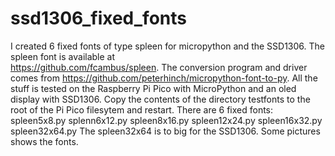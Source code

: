 # ssd1306_fixed_fonts
I created 6 fixed fonts of type spleen for micropython and the SSD1306.
The spleen font is available at  
https://github.com/fcambus/spleen.
The conversion program and driver comes from
https://github.com/peterhinch/micropython-font-to-py.
All the stuff is tested on the Raspberry Pi Pico with
MicroPython and an oled display with SSD1306.
Copy the contents of the directory testfonts to the root
of the Pi Pico filesytem and restart.
There are 6 fixed fonts:
spleen5x8.py
splenn6x12.py
spleen8x16.py
spleen12x24.py
spleen16x32.py
spleen32x64.py
The spleen32x64 is to big for the SSD1306.
Some pictures shows the fonts.
